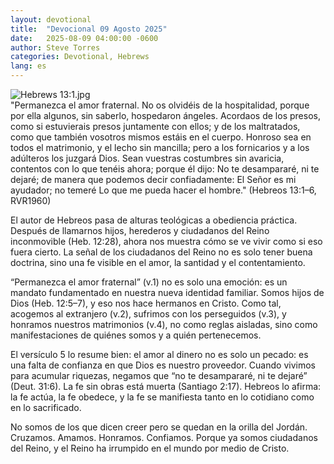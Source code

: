 ```yaml
---
layout: devotional
title:  "Devocional 09 Agosto 2025"
date:   2025-08-09 04:00:00 -0600
author: Steve Torres
categories: Devotional, Hebrews
lang: es
---
```

<img src="https://sitemedia.esteeb.com/file/esteebcomsitemedia/devotional_images/Hebrews/ES-Heb-13_1.jpg?raw=true" alt="Hebrews 13:1.jpg" style="max-width: 100%; height: auto;">

<div class="scripture">
  "Permanezca el amor fraternal. No os olvidéis de la hospitalidad, porque por ella algunos, sin saberlo, hospedaron ángeles. Acordaos de los presos, como si estuvierais presos juntamente con ellos; y de los maltratados, como que también vosotros mismos estáis en el cuerpo. Honroso sea en todos el matrimonio, y el lecho sin mancilla; pero a los fornicarios y a los adúlteros los juzgará Dios. Sean vuestras costumbres sin avaricia, contentos con lo que tenéis ahora; porque él dijo: No te desampararé, ni te dejaré; de manera que podemos decir confiadamente: El Señor es mi ayudador; no temeré Lo que me pueda hacer el hombre." (Hebreos 13:1–6, RVR1960) 
</div>

El autor de Hebreos pasa de alturas teológicas a obediencia práctica. Después de llamarnos hijos, herederos y ciudadanos del Reino inconmovible (Heb. 12:28), ahora nos muestra cómo se ve vivir como si eso fuera cierto. La señal de los ciudadanos del Reino no es solo tener buena doctrina, sino una fe visible en el amor, la santidad y el contentamiento.

“Permanezca el amor fraternal” (v.1) no es solo una emoción: es un mandato fundamentado en nuestra nueva identidad familiar. Somos hijos de Dios (Heb. 12:5–7), y eso nos hace hermanos en Cristo. Como tal, acogemos al extranjero (v.2), sufrimos con los perseguidos (v.3), y honramos nuestros matrimonios (v.4), no como reglas aisladas, sino como manifestaciones de quiénes somos y a quién pertenecemos.

El versículo 5 lo resume bien: el amor al dinero no es solo un pecado: es una falta de confianza en que Dios es nuestro proveedor. Cuando vivimos para acumular riquezas, negamos que “no te desampararé, ni te dejaré” (Deut. 31:6). La fe sin obras está muerta (Santiago 2:17). Hebreos lo afirma: la fe actúa, la fe obedece, y la fe se manifiesta tanto en lo cotidiano como en lo sacrificado.

No somos de los que dicen creer pero se quedan en la orilla del Jordán. Cruzamos. Amamos. Honramos. Confiamos. Porque ya somos ciudadanos del Reino, y el Reino ha irrumpido en el mundo por medio de Cristo.